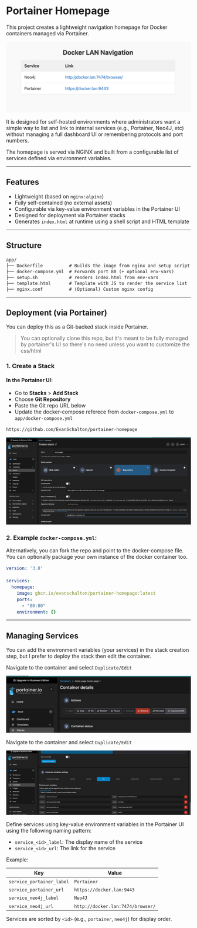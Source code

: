 # Portainer Homepage

This project creates a lightweight navigation homepage for Docker containers managed via Portainer.

![Home Page Example](/images/homepage.png)

It is designed for self-hosted environments where administrators want a simple way to list and link to internal services (e.g., Portainer, Neo4J, etc) without managing a full dashboard UI or remembering protocols and port numbers.

The homepage is served via NGINX and built from a configurable list of services defined via environment variables.

---

## Features

- Lightweight (based on `nginx:alpine`)
- Fully self-contained (no external assets)
- Configurable via key-value environment variables in the Portainer UI
- Designed for deployment via Portainer stacks
- Generates `index.html` at runtime using a shell script and HTML template

---

## Structure

```
app/
├── Dockerfile          # Builds the image from nginx and setup script
├── docker-compose.yml  # Forwards port 80 (+ optional env-vars)
├── setup.sh            # renders index.html from env-vars
├── template.html       # Template with JS to render the service list
├── nginx.conf          # (Optional) Custom nginx config
```

---

## Deployment (via Portainer)

You can deploy this as a Git-backed stack inside Portainer.

> You can optionally clone this repo, but it's meant to be fully managed by portainer's UI so there's no need unless you want to customize the css/html

### 1. Create a Stack

#### In the Portainer UI:
- Go to **Stacks** > **Add Stack**
- Choose **Git Repository**
- Paste the Git repo URL below
- Update the docker-compose referece from `docker-compose.yml` to `app/docker-compose.yml`

```
https://github.com/EvanSchalton/portainer-homepage
```

![Stack Creation](/images/stack_creation.png)

### 2. Example `docker-compose.yml`:
Alternatively, you can fork the repo and point to the docker-compose file.
You can optionally package your own instance of the docker container too.

```yaml
version: '3.8'

services:
  homepage:
    image: ghcr.io/evanschalton/portainer-homepage:latest
    ports:
      - "80:80"
    environment: {}
```

----

## Managing Services

You can add the environment variables (your services) in the stack creation step, but I prefer to deploy the stack then edit the container.

Navigate to the container and select `Duplicate/Edit`

![Container Editor Navigation](/images/environment_vars_navigation.png)

Navigate to the container and select `Duplicate/Edit`

![Container Editor Navigation](/images/environment_vars.png)


Define services using key-value environment variables in the Portainer UI using the following naming pattern:

- `service_<id>_label`: The display name of the service
- `service_<id>_url`: The link for the service

Example:

| Key                    | Value                                  |
|------------------------|----------------------------------------|
| `service_portainer_label` | `Portainer`                        |
| `service_portainer_url`   | `https://docker.lan:9443`          |
| `service_neo4j_label`     | `Neo4J`                            |
| `service_neo4j_url`       | `http://docker.lan:7474/browser/`  |

Services are sorted by `<id>` (e.g., `portainer`, `neo4j`) for display order.
